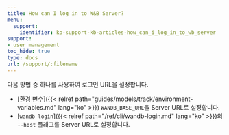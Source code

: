 ```yaml
---
title: How can I log in to W&B Server?
menu:
  support:
    identifier: ko-support-kb-articles-how_can_i_log_in_to_wb_server
support:
- user management
toc_hide: true
type: docs
url: /support/:filename
---
```


다음 방법 중 하나를 사용하여 로그인 URL을 설정합니다.

- [환경 변수]({{< relref path="guides/models/track/environment-variables.md" lang="ko" >}}) `WANDB_BASE_URL`을 Server URL로 설정합니다.
- [`wandb login`]({{< relref path="/ref/cli/wandb-login.md" lang="ko" >}})의 `--host` 플래그를 Server URL로 설정합니다.
